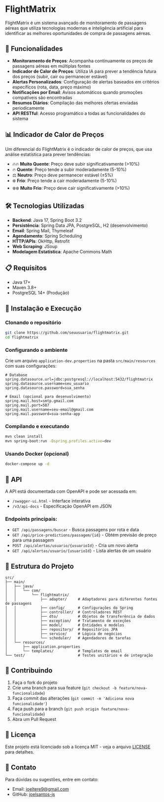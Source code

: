 # FlightMatrix

FlightMatrix é um sistema avançado de monitoramento de passagens aéreas que utiliza tecnologias modernas e inteligência artificial para identificar as melhores oportunidades de compra de passagens aéreas.

## 🚀 Funcionalidades

- **Monitoramento de Preços**: Acompanha continuamente os preços de passagens aéreas em múltiplas fontes
- **Indicador de Calor de Preços**: Utiliza IA para prever a tendência futura dos preços (subir, cair ou permanecer estável)
- **Alertas Personalizados**: Configuração de alertas baseados em critérios específicos (rota, data, preço máximo)
- **Notificações por Email**: Avisos automáticos quando promoções compatíveis são encontradas
- **Resumos Diários**: Compilação das melhores ofertas enviadas periodicamente
- **API RESTful**: Acesso programático a todas as funcionalidades do sistema

## 📊 Indicador de Calor de Preços

Um diferencial do FlightMatrix é o indicador de calor de preços, que usa análise estatística para prever tendências:

- 🔥🔥 **Muito Quente**: Preço deve subir significativamente (>10%)
- 🔥 **Quente**: Preço tende a subir moderadamente (5-10%)
- ⚖️ **Neutro**: Preço deve permanecer estável (±5%)
- ❄️ **Frio**: Preço tende a cair moderadamente (5-10%)
- ❄️❄️ **Muito Frio**: Preço deve cair significativamente (>10%)

## 🛠️ Tecnologias Utilizadas

- **Backend**: Java 17, Spring Boot 3.2
- **Persistência**: Spring Data JPA, PostgreSQL, H2 (desenvolvimento)
- **Email**: Spring Mail, Thymeleaf
- **Agendamento**: Spring Scheduling
- **HTTP/APIs**: OkHttp, Retrofit
- **Web Scraping**: JSoup
- **Modelagem Estatística**: Apache Commons Math

## 📋 Requisitos

- Java 17+
- Maven 3.8+
- PostgreSQL 14+ (Produção)

## 🚀 Instalação e Execução

### Clonando o repositório
```bash
git clone https://github.com/seuusuario/flightmatrix.git
cd flightmatrix
```

### Configurando o ambiente
Crie um arquivo `application-dev.properties` na pasta `src/main/resources` com suas configurações:

```properties
# Database
spring.datasource.url=jdbc:postgresql://localhost:5432/flightmatrix
spring.datasource.username=seu_usuario
spring.datasource.password=sua_senha

# Email (opcional para desenvolvimento)
spring.mail.host=smtp.gmail.com
spring.mail.port=587
spring.mail.username=seu-email@gmail.com
spring.mail.password=sua-senha-app
```

### Compilando e executando
```bash
mvn clean install
mvn spring-boot:run -Dspring.profiles.active=dev
```

### Usando Docker (opcional)
```bash
docker-compose up -d
```

## 📄 API

A API está documentada com OpenAPI e pode ser acessada em:
- `/swagger-ui.html` - Interface interativa
- `/v3/api-docs` - Especificação OpenAPI em JSON

### Endpoints principais:

- `GET /api/passagens/buscar` - Busca passagens por rota e data
- `GET /api/price-predictions/passagem/{id}` - Obtém previsão de preço para uma passagem
- `POST /api/alertas/usuario/{usuarioId}` - Cria um novo alerta
- `GET /api/alertas/usuario/{usuarioId}` - Lista alertas de um usuário

## 🔗 Estrutura do Projeto

```
src/
├── main/
│   ├── java/
│   │   └── com/
│   │       └── flightmatrix/
│   │           ├── adapter/     # Adaptadores para diferentes fontes de passagens
│   │           ├── config/      # Configurações do Spring
│   │           ├── controller/  # Controladores REST
│   │           ├── dto/         # Objetos de transferência de dados
│   │           ├── exception/   # Tratamento de exceções
│   │           ├── model/       # Entidades e modelos
│   │           ├── repository/  # Repositórios JPA
│   │           ├── service/     # Lógica de negócios
│   │           └── scheduler/   # Agendadores de tarefas
│   └── resources/
│       ├── application.properties
│       └── templates/           # Templates de email
└── test/                        # Testes unitários e de integração
```

## 🤝 Contribuindo

1. Faça o fork do projeto
2. Crie uma branch para sua feature (`git checkout -b feature/nova-funcionalidade`)
3. Faça commit das alterações (`git commit -m 'Adiciona nova funcionalidade'`)
4. Faça push para a branch (`git push origin feature/nova-funcionalidade`)
5. Abra um Pull Request

## 📝 Licença

Este projeto está licenciado sob a licença MIT - veja o arquivo [LICENSE](LICENSE) para detalhes.

## 📧 Contato

Para dúvidas ou sugestões, entre em contato:
- Email: joeltere9@gmail.com
- GitHub: [joelsantos-js](https://github.com/joelsantos-js)
